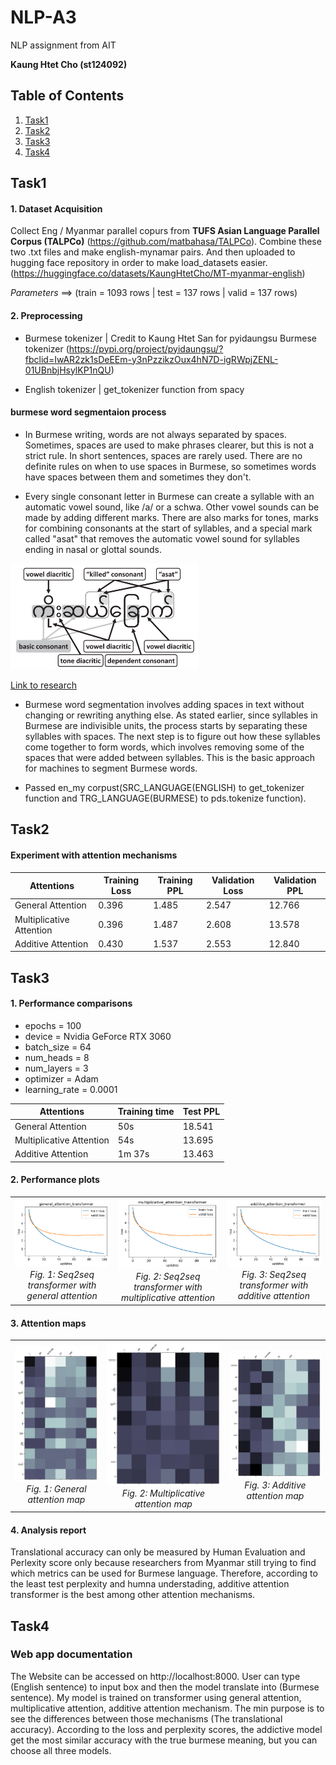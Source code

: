# NLP-A3
NLP assignment from AIT

**Kaung Htet Cho (st124092)**

## Table of Contents
1. [Task1](#Task1)
2. [Task2](#Task2)
3. [Task3](#Task3)
4. [Task4](#Task4)

## Task1
#### 1. Dataset Acquisition

Collect Eng / Myanmar parallel copurs from **TUFS Asian Language Parallel Corpus (TALPCo)** (https://github.com/matbahasa/TALPCo). Combine these two .txt files and make english-mynamar pairs. And then uploaded to hugging face repository in order to make load_datasets easier. (https://huggingface.co/datasets/KaungHtetCho/MT-myanmar-english)

*Parameters*  ==>  (train = 1093 rows | test  = 137 rows | valid = 137 rows)

#### 2. Preprocessing

- Burmese tokenizer | Credit to Kaung Htet San for pyidaungsu Burmese tokenizer (https://pypi.org/project/pyidaungsu/?fbclid=IwAR2zk1sDeEEm-y3nPzzikzOux4hN7D-igRWpjZENL-01UBnbjHsylKP1nQU)

- English tokenizer | get_tokenizer function from spacy

#### burmese word segmentaion process

- In Burmese writing, words are not always separated by spaces. Sometimes, spaces are used to make phrases clearer, but this is not a strict rule. In short sentences, spaces are rarely used. There are no definite rules on when to use spaces in Burmese, so sometimes words have spaces between them and sometimes they don't.

- Every single consonant letter in Burmese can create a syllable with an automatic vowel sound, like /a/ or a schwa. Other vowel sounds can be made by adding different marks. There are also marks for tones, marks for combining consonants at the start of syllables, and a special mark called "asat" that removes the automatic vowel sound for syllables ending in nasal or glottal sounds.


<img src="image.png" alt="Burmese Word Segmentation Process" width="300"/>

[Link to research](https://dl.acm.org/doi/pdf/10.1145/2846095)

- Burmese word segmentation involves adding spaces in text without changing or rewriting anything else. As stated earlier, since syllables in Burmese are indivisible units, the process starts by separating these syllables with spaces. The next step is to figure out how these syllables come together to form words, which involves removing some of the spaces that were added between syllables. This is the basic approach for machines to segment Burmese words.

- Passed en_my corpust(SRC_LANGUAGE(ENGLISH) to get_tokenizer function and TRG_LANGUAGE(BURMESE) to pds.tokenize function). 

## Task2
#### Experiment with attention mechanisms

| Attentions          | Training Loss | Training PPL | Validation Loss | Validation PPL | 
|----------------|-------------|---------------|---------------|--------------------|
| General Attention       |    0.396      |      1.485  |       2.547        |            12.766        |   
| Multiplicative Attention |         0.396   |     1.487      |         2.608   |          13.578         |    
| Additive Attention          |   0.430       |  1.537   |        2.553 |         12.840      |    

## Task3
#### 1. Performance comparisons

- epochs = 100
- device = Nvidia GeForce RTX 3060
- batch_size = 64
- num_heads = 8
- num_layers = 3
- optimizer = Adam
- learning_rate = 0.0001

| Attentions          | Training time | Test PPL |
|----------------|-------------|---------------|
| General Attention       |    50s        |   18.541     |    
| Multiplicative Attention |          54s   |     13.695       |  
| Additive Attention          |       1m 37s    |    13.463      |  

#### 2. Performance plots

<table>
  <tr>
    <td align="center">
      <img src="./app/images/general_attention_transformer_loss_plot.png" alt="Seq2seq transformer with general attention" style="width: 100%;" />
      <br />
      <em>Fig. 1: Seq2seq transformer with general attention</em>
    </td>
    <td align="center">
      <img src="./app/images/multiplicative_attention_transformer_loss_plot.png" alt="Seq2seq transformer with multiplicative attention" style="width: 100%;" />
      <br />
      <em>Fig. 2: Seq2seq transformer with multiplicative attention</em>
    </td>
    <td align="center">
      <img src="./app/images/additive_attention_transformer_loss_plot.png" alt="Seq2seq transformer with additive attention" style="width: 100%;" />
      <br />
      <em>Fig. 3: Seq2seq transformer with additive attention</em>
    </td>
  </tr>
</table>

#### 3. Attention maps

<table>
  <tr>
    <td align="center">
      <img src="app/images/general_attention_map.png" alt="general attention map" style="width: 100%;" />
      <br />
      <em>Fig. 1: General attention map</em>
    </td>
    <td align="center">
      <img src="app/images/multiplicative_attention_map.png" alt="multiplicative attention map" style="width: 100%;" />
      <br />
      <em>Fig. 2: Multiplicative attention map</em>
    </td>
    <td align="center">
      <img src="app/images/additive_attention_map.png" alt="additive attention map" style="width: 100%;" />
      <br />
      <em>Fig. 3: Additive attention map</em>
    </td>
  </tr>
</table>


#### 4. Analysis report

Translational accuracy can only be measured by Human Evaluation and Perlexity score only because researchers from Myanmar still trying to find which metrics can be used for Burmese language. Therefore, according to the least test perplexity and humna understading, additive attention transformer is the best among other attention mechanisms.


## Task4
### Web app documentation

The Website can be accessed on http://localhost:8000. User can type (English sentence) to input box and then the model translate into (Burmese sentence). My model is trained on transformer using general attention, multiplicative attention, additive attention mechanism. The min purpose is to see the differences between those mechanisms (The translational accuracy). According to the loss and perplexity scores, the addictive model get the most similar accuracy with the true burmese meaning, but you can choose all three models.

